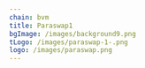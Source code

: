 ```yaml
---
chain: bvm
title: Paraswap1
bgImage: /images/background9.png
tLogo: /images/paraswap-1-.png
logo: /images/paraswap.png
---
```

